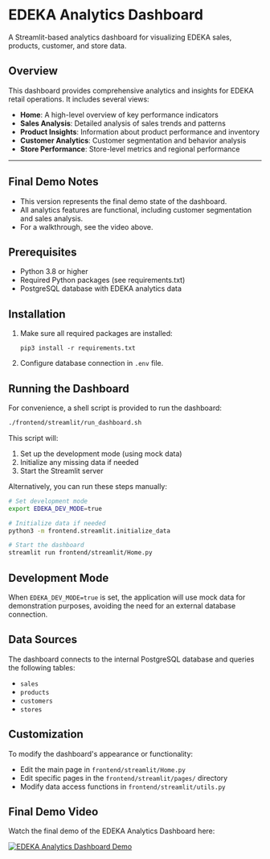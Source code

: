 # EDEKA Analytics Dashboard

A Streamlit-based analytics dashboard for visualizing EDEKA sales, products, customer, and store data.

## Overview

This dashboard provides comprehensive analytics and insights for EDEKA retail operations. It includes several views:

- **Home**: A high-level overview of key performance indicators
- **Sales Analysis**: Detailed analysis of sales trends and patterns
- **Product Insights**: Information about product performance and inventory
- **Customer Analytics**: Customer segmentation and behavior analysis
- **Store Performance**: Store-level metrics and regional performance

---

## Final Demo Notes

- This version represents the final demo state of the dashboard.
- All analytics features are functional, including customer segmentation and sales analysis.
- For a walkthrough, see the video above.

## Prerequisites

- Python 3.8 or higher
- Required Python packages (see requirements.txt)
- PostgreSQL database with EDEKA analytics data

## Installation

1. Make sure all required packages are installed:
   ```
   pip3 install -r requirements.txt
   ```

2. Configure database connection in `.env` file.

## Running the Dashboard

For convenience, a shell script is provided to run the dashboard:

```bash
./frontend/streamlit/run_dashboard.sh
```

This script will:
1. Set up the development mode (using mock data)
2. Initialize any missing data if needed
3. Start the Streamlit server

Alternatively, you can run these steps manually:

```bash
# Set development mode
export EDEKA_DEV_MODE=true

# Initialize data if needed
python3 -m frontend.streamlit.initialize_data

# Start the dashboard
streamlit run frontend/streamlit/Home.py
```

## Development Mode

When `EDEKA_DEV_MODE=true` is set, the application will use mock data for demonstration purposes, avoiding the need for an external database connection.

## Data Sources

The dashboard connects to the internal PostgreSQL database and queries the following tables:
- `sales`
- `products`
- `customers`
- `stores`

## Customization

To modify the dashboard's appearance or functionality:
- Edit the main page in `frontend/streamlit/Home.py`
- Edit specific pages in the `frontend/streamlit/pages/` directory
- Modify data access functions in `frontend/streamlit/utils.py`



## Final Demo Video

Watch the final demo of the EDEKA Analytics Dashboard here:

[![EDEKA Analytics Dashboard Demo](https://img.youtube.com/vi/teDHyfId3JU/0.jpg)](https://youtu.be/teDHyfId3JU)
